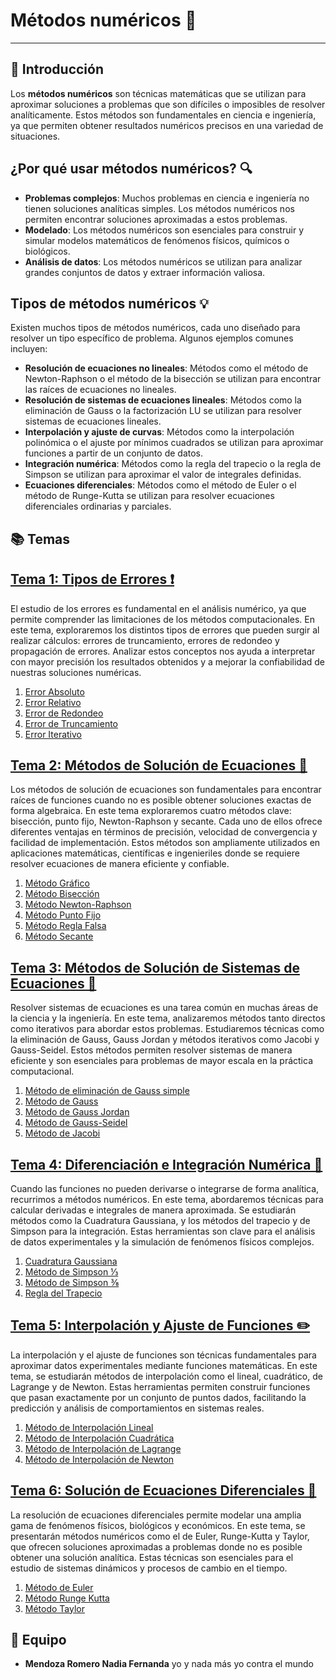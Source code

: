# Métodos numéricos 🚀
-------------------
## 📌 Introducción  
Los **métodos numéricos** son técnicas matemáticas que se utilizan para aproximar soluciones a problemas que son difíciles o imposibles de resolver analíticamente. Estos métodos son fundamentales en ciencia e ingeniería, ya que permiten obtener resultados numéricos precisos en una variedad de situaciones.
## ¿Por qué usar métodos numéricos? 🔍
* **Problemas complejos**: Muchos problemas en ciencia e ingeniería no tienen soluciones analíticas simples. Los métodos numéricos nos permiten encontrar soluciones aproximadas a estos problemas.
* **Modelado**: Los métodos numéricos son esenciales para construir y simular modelos matemáticos de fenómenos físicos, químicos o biológicos.
* **Análisis de datos**: Los métodos numéricos se utilizan para analizar grandes conjuntos de datos y extraer información valiosa.
## Tipos de métodos numéricos 💡
Existen muchos tipos de métodos numéricos, cada uno diseñado para resolver un tipo específico de problema. Algunos ejemplos comunes incluyen:
* **Resolución de ecuaciones no lineales**: Métodos como el método de Newton-Raphson o el método de la bisección se utilizan para encontrar las raíces de ecuaciones no lineales.
* **Resolución de sistemas de ecuaciones lineales**: Métodos como la eliminación de Gauss o la factorización LU se utilizan para resolver sistemas de ecuaciones lineales.
* **Interpolación y ajuste de curvas**: Métodos como la interpolación polinómica o el ajuste por mínimos cuadrados se utilizan para aproximar funciones a partir de un conjunto de datos.
* **Integración numérica**: Métodos como la regla del trapecio o la regla de Simpson se utilizan para aproximar el valor de integrales definidas.
* **Ecuaciones diferenciales**: Métodos como el método de Euler o el método de Runge-Kutta se utilizan para resolver ecuaciones diferenciales ordinarias y parciales.


## 📚 Temas  

## [Tema 1: Tipos de Errores ❗](./tema-1)
El estudio de los errores es fundamental en el análisis numérico, ya que permite comprender las limitaciones de los métodos computacionales. En este tema, exploraremos los distintos tipos de errores que pueden surgir al realizar cálculos: errores de truncamiento, errores de redondeo y propagación de errores. Analizar estos conceptos nos ayuda a interpretar con mayor precisión los resultados obtenidos y a mejorar la confiabilidad de nuestras soluciones numéricas.

1. [Error Absoluto](tema-1/Error%20Absoluto.md)
2. [Error Relativo](tema-1/Error%20Relativo.md)
3. [Error de Redondeo](tema-1/Error%20Redondeo.md)
4. [Error de Truncamiento](tema-1/Error%20De%20Truncamiento.md)
5. [Error Iterativo](tema-1/Error%20Iterativo.md)

## [Tema 2: Métodos de Solución de Ecuaciones 🧠](https://github.com/nadfernanda/Metodos_Numericos/tree/main/tema-2)

Los métodos de solución de ecuaciones son fundamentales para encontrar raíces de funciones cuando no es posible obtener soluciones exactas de forma algebraica. En este tema exploraremos cuatro métodos clave: bisección, punto fijo, Newton-Raphson y secante. Cada uno de ellos ofrece diferentes ventajas en términos de precisión, velocidad de convergencia y facilidad de implementación. Estos métodos son ampliamente utilizados en aplicaciones matemáticas, científicas e ingenieriles donde se requiere resolver ecuaciones de manera eficiente y confiable.

1. [Método Gráfico](tema-2/Método%20Gráfico.md)
2. [Método Bisección](tema-2/Método%20Bisección.md)
3. [Método Newton-Raphson](tema-2/Método%20Newton-Raphson.md)
4. [Método Punto Fijo](tema-2/Método%20Punto%20Fijo.md)
5. [Método Regla Falsa](tema-2/Método%20Regla%20Falsa.md)
6. [Método Secante](tema-2/Método%20Secante.md)

## [Tema 3: Métodos de Solución de Sistemas de Ecuaciones 🎯](https://github.com/nadfernanda/Metodos_Numericos/tree/main/tema-3)

Resolver sistemas de ecuaciones es una tarea común en muchas áreas de la ciencia y la ingeniería. En este tema, analizaremos métodos tanto directos como iterativos para abordar estos problemas. Estudiaremos técnicas como la eliminación de Gauss, Gauss Jordan y métodos iterativos como Jacobi y Gauss-Seidel. Estos métodos permiten resolver sistemas de manera eficiente y son esenciales para problemas de mayor escala en la práctica computacional.

1. [Método de eliminación de Gauss simple](tema-3/Eliminación%20de%20Gauss%20simple.md)
2. [Método de Gauss](tema-3/Método%20Gauss.md) 
3. [Método de Gauss Jordan](tema-3/Método%20Gauss%20Jordan.md)
4. [Método de Gauss-Seidel](tema-3/Método%20Gauss%20Seidel.md)
5. [Método de Jacobi](tema-3/Método%20Jacobi.md)

## [Tema 4: Diferenciación e Integración Numérica 📐](https://github.com/nadfernanda/Metodos_Numericos/tree/main/tema-4)

Cuando las funciones no pueden derivarse o integrarse de forma analítica, recurrimos a métodos numéricos. En este tema, abordaremos técnicas para calcular derivadas e integrales de manera aproximada. Se estudiarán métodos como la Cuadratura Gaussiana, y los métodos del trapecio y de Simpson para la integración. Estas herramientas son clave para el análisis de datos experimentales y la simulación de fenómenos físicos complejos.

1. [Cuadratura Gaussiana](tema-4/Cuadratura%20Gaussiana.md)
2. [Método de Simpson ⅓](tema-4/Método%20de%20Simpson%20⅓.md)
3. [Método de Simpson ⅜](tema-4/Método%20de%20Simpson%20⅜.md)
4. [Regla del Trapecio](tema-4/Regla%20del%20trapecio.md)

## [Tema 5: Interpolación y Ajuste de Funciones ✏️](https://github.com/nadfernanda/Metodos_Numericos/tree/main/tema-5)

La interpolación y el ajuste de funciones son técnicas fundamentales para aproximar datos experimentales mediante funciones matemáticas. En este tema, se estudiarán métodos de interpolación como el lineal, cuadrático, de Lagrange y de Newton. Estas herramientas permiten construir funciones que pasan exactamente por un conjunto de puntos dados, facilitando la predicción y análisis de comportamientos en sistemas reales.

1. [Método de Interpolación Lineal](tema-5/Método%20de%20Interpolación%20Lineal.md)
2. [Método de Interpolación Cuadrática](tema-5/Método%20de%20Interpolación%20Cuadrática.md)
3. [Método de Interpolación de Lagrange](tema-5/Método%20de%20Interpolación%20de%20Lagrange.md)
4. [Método de Interpolación de Newton](tema-5/Método%20de%20Interpolación%20de%20Newton.md)

## [Tema 6: Solución de Ecuaciones Diferenciales 🔧](https://github.com/nadfernanda/Metodos_Numericos/tree/main/tema-6)

La resolución de ecuaciones diferenciales permite modelar una amplia gama de fenómenos físicos, biológicos y económicos. En este tema, se presentarán métodos numéricos como el de Euler, Runge-Kutta y Taylor, que ofrecen soluciones aproximadas a problemas donde no es posible obtener una solución analítica. Estas técnicas son esenciales para el estudio de sistemas dinámicos y procesos de cambio en el tiempo.

1. [Método de Euler](tema-6/Método%20de%20Euler.md)
2. [Método Runge Kutta](tema-6/Método%20Runge%20Kutta.md)
3. [Método Taylor](tema-6/Método%20Taylor.md)


## 👥 Equipo  
- **Mendoza Romero Nadia Fernanda**  yo y nada más yo contra el mundo
  
